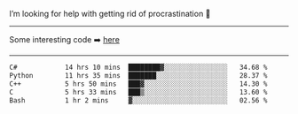 I’m looking for help with getting rid of procrastination 🤔

-----

Some interesting code :arrow_right: [here](https://github.com/zhen8838/playground)

-----

<!--START_SECTION:waka-->

```txt
C#            14 hrs 10 mins  ████████▓░░░░░░░░░░░░░░░░   34.68 %
Python        11 hrs 35 mins  ███████░░░░░░░░░░░░░░░░░░   28.37 %
C++           5 hrs 50 mins   ███▓░░░░░░░░░░░░░░░░░░░░░   14.30 %
C             5 hrs 33 mins   ███▒░░░░░░░░░░░░░░░░░░░░░   13.60 %
Bash          1 hr 2 mins     ▓░░░░░░░░░░░░░░░░░░░░░░░░   02.56 %
```

<!--END_SECTION:waka-->

<!--
**zhen8838/zhen8838** is a ✨ _special_ ✨ repository because its `README.md` (this file) appears on your GitHub profile.

Here are some ideas to get you started:

- 🔭 I’m currently working on ...
- 🌱 I’m currently learning ...
- 👯 I’m looking to collaborate on ...
 ...
- 💬 Ask me about ...
- 📫 How to reach me: ...
- 😄 Pronouns: ...
- ⚡ Fun fact: ...
-->
